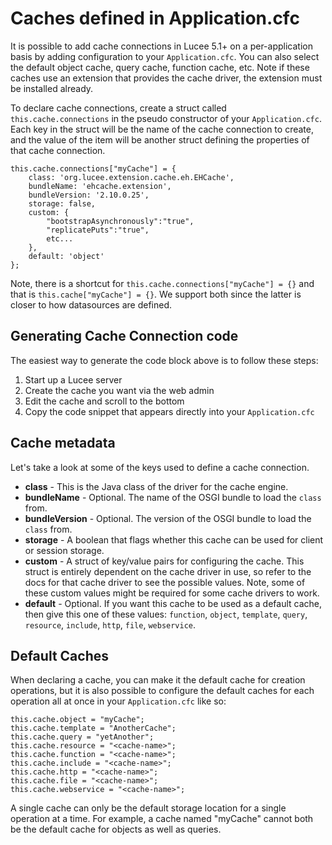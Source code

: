 <!--
{
  "title": "Adding Caches via Application.cfc",
  "id": "caches-defined-in-application-cfc",
  "related": [
    "tag-application"
  ],
  "categories": [
    "application",
    "cache"
  ],
  "menuTitle": "Adding Caches",
  "description": "How to add per-application caches via Application.cfc in Lucee.",
  "keywords": [
    "Caches",
    "Application.cfc",
    "Per-application caches",
    "Cache connections",
    "Default caches",
    "Lucee"
  ]
}
-->

# Caches defined in Application.cfc

It is possible to add cache connections in Lucee 5.1+ on a per-application basis by adding configuration to your `Application.cfc`. You can also select the default object cache, query cache, function cache, etc. Note if these caches use an extension that provides the cache driver, the extension must be installed already.

To declare cache connections, create a struct called `this.cache.connections` in the pseudo constructor of your `Application.cfc`. Each key in the struct will be the name of the cache connection to create, and the value of the item will be another struct defining the properties of that cache connection.

```lucee
this.cache.connections["myCache"] = {
    class: 'org.lucee.extension.cache.eh.EHCache',
    bundleName: 'ehcache.extension',
    bundleVersion: '2.10.0.25',
    storage: false,
    custom: {
        "bootstrapAsynchronously":"true",
        "replicatePuts":"true",
        etc...
    },
    default: 'object'
};
```

Note, there is a shortcut for `this.cache.connections["myCache"] = {}` and that is `this.cache["myCache"] = {}`. We support both since the latter is closer to how datasources are defined.

## Generating Cache Connection code

The easiest way to generate the code block above is to follow these steps:

1. Start up a Lucee server
2. Create the cache you want via the web admin
3. Edit the cache and scroll to the bottom
4. Copy the code snippet that appears directly into your `Application.cfc`

## Cache metadata

Let's take a look at some of the keys used to define a cache connection.

- **class** - This is the Java class of the driver for the cache engine.
- **bundleName** - Optional. The name of the OSGI bundle to load the `class` from.
- **bundleVersion** - Optional. The version of the OSGI bundle to load the `class` from.
- **storage** - A boolean that flags whether this cache can be used for client or session storage.
- **custom** - A struct of key/value pairs for configuring the cache. This struct is entirely dependent on the cache driver in use, so refer to the docs for that cache driver to see the possible values. Note, some of these custom values might be required for some cache drivers to work.
- **default** - Optional. If you want this cache to be used as a default cache, then give this one of these values: `function`, `object`, `template`, `query`, `resource`, `include`, `http`, `file`, `webservice`.

## Default Caches

When declaring a cache, you can make it the default cache for creation operations, but it is also possible to configure the default caches for each operation all at once in your `Application.cfc` like so:

```lucee
this.cache.object = "myCache";
this.cache.template = "AnotherCache";
this.cache.query = "yetAnother";
this.cache.resource = "<cache-name>";
this.cache.function = "<cache-name>";
this.cache.include = "<cache-name>";
this.cache.http = "<cache-name>";
this.cache.file = "<cache-name>";
this.cache.webservice = "<cache-name>";
```

A single cache can only be the default storage location for a single operation at a time. For example, a cache named "myCache" cannot both be the default cache for objects as well as queries.
